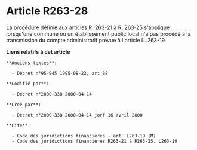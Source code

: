 # Article R263-28

La procédure définie aux articles R. 263-21 à R. 263-25 s'applique lorsqu'une commune ou un établissement public local n'a
pas procédé à la transmission du compte administratif prévue à l'article L. 263-19.

**Liens relatifs à cet article**

	**Anciens textes**:

	  - Décret n°95-945 1995-08-23, art 88

	**Codifié par**:

	  - Décret n°2000-338 2000-04-14

	**Créé par**:

	  - Décret n°2000-338 2000-04-14 jorf 16 avril 2000

	**Cite**:

	  - Code des juridictions financières - art. L263-19 (M)
	  - Code des juridictions financières R263-21 à R263-25, L263-19
